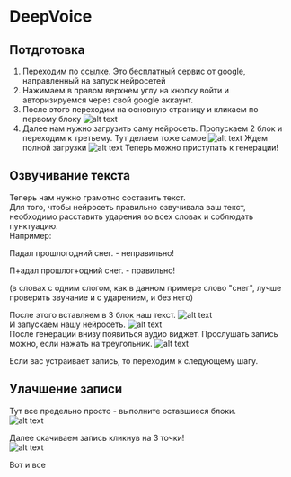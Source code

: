 # DeepVoice
## Потдготовка
1. Переходим по <a href="https://colab.research.google.com/github/SuperSuslik312/DeepVoice/blob/main/DeepVoice.ipynb" class="my-link">ссылке</a>. Это бесплатный сервис от google, направленный на запуск нейросетей
2. Нажимаем в правом верхнем углу на кнопку войти и авторизируемся через свой google аккаунт.
3. После этого переходим на основную страницу и кликаем по первому блоку
![alt text](https://i.imgur.com/yQRXiaB.png)
5. Далее нам нужно загрузить саму нейросеть. Пропускаем 2 блок и переходим к третьему.
Тут делаем тоже самое
![alt text](https://i.imgur.com/A0gdExq.png)
Ждем полной загрузки
![alt text](https://i.imgur.com/3RGsqwk.png)
Теперь можно приступать к генерации!
## Озвучивание текста
Теперь нам нужно грамотно составить текст.    
Для того, чтобы нейросеть правильно озвучивала ваш текст, необходимо расставить ударения во всех словах и соблюдать пунктуацию.    
Например:    

Падал прошлогодний снег. - неправильно!

П+адал прошлог+одний снег. - правильно!    

(в словах с одним слогом, как в данном примере слово "снег", лучше проверить звучание и с ударением, и без него)

После этого вставляем в 3 блок наш текст.
![alt text](https://i.imgur.com/vOFhRVx.png)   
И запускаем нашу нейросеть.
![alt text](https://i.imgur.com/k3OEKkl.png)    
После генерации внизу появиться аудио виджет. Прослушать запись можно, если нажать на треугольник.
![alt text](https://i.imgur.com/nfy2dvs.png)    

Если вас устраивает запись, то переходим к следующему шагу.
## Улачшение записи
Тут все предельно просто - выполните оставшиеся блоки.    
![alt text](https://i.imgur.com/tyIJ8fz.png)    

Далее скачиваем запись кликнув на 3 точки!    
![alt text](https://i.imgur.com/h5UPiNn.png)    

Вот и все
